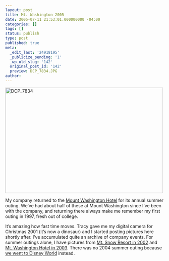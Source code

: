 ```yaml
---
layout: post
title: Mt. Washington 2005
date: 2005-07-11 21:53:01.000000000 -04:00
categories: []
tags: []
status: publish
type: post
published: true
meta:
  _edit_last: '24918195'
  _publicize_pending: '1'
  _wp_old_slug: '142'
  original_post_id: '142'
  preview: DCP_7834.JPG
author: 
---
```

<a href="http://www.flickr.com/photos/matthewsim/sets/1223305/" title="DCP_7834 by Matthew Simoneau, on Flickr"><img src="https://farm1.staticflickr.com/27/56471521_a9c2e92ca2.jpg" width="500" height="333" alt="DCP_7834" /></a>

My company returned to the <a href="http://www.mtwashington.com/" rel="nofollow">Mount Washington Hotel</a> for its annual summer outing.  We’ve had about half of these at Mount Washington since I’ve been with the company, and returning there  always make me remember my first outing in 1997, fresh out of college.

It’s amazing how fast time moves.  Tracy gave me my digital camera for Christmas 2001 (it’s now a dinosaur) and I started posting pictures here shortly after.  I’ve accumulated quite an archive of company events.  For summer outings alone, I have pictures from <a href="/weblog/149/" rel="nofollow">Mt. Snow Resort in 2002</a> and <a href="/weblog/143/" rel="nofollow">Mt. Washington Hotel in 2003</a>.  There was no 2004 summer outing because <a href="/weblog/104/" rel="nofollow">we went to Disney World</a> instead.

<a href="/weblog/142/DCP_7728.JPG" rel="nofollow"></a>
